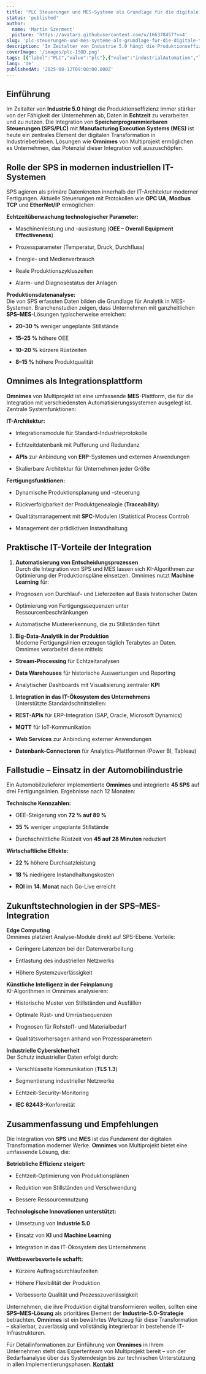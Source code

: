 ```yaml
---
title: 'PLC Steuerungen und MES-Systeme als Grundlage für die digitale Transformation der Industrie'
status: 'published'
author:
  name: 'Martin Szerment'
  picture: 'https://avatars.githubusercontent.com/u/166378457?v=4'
slug: 'plc-steuerungen-und-mes-systeme-als-grundlage-fur-die-digitale-transformation-der-industrie'
description: 'Im Zeitalter von Industrie 5.0 hängt die Produktionseffizienz immer stärker von der Fähigkeit der Unternehmen ab, Daten in Echtzeit zu verarbeiten und zu nutzen. Die Integration von Speicherprogrammierbaren Steuerungen (SPS/PLC) mit Manufacturing Execution Systems (MES) ist heute ein zentrales Element der digitalen Transformation in Industriebetrieben. Lösungen wie Omnimes von Multiprojekt ermöglichen es Unternehmen, das Potenzial dieser Integration voll auszuschöpfen.'
coverImage: '/images/plc-I5OD.png'
tags: [{"label":"PLC","value":"plc"},{"value":"industrialAutomation","label":"Industrial Automation"},{"value":"Industry 5.0","label":"Industry 5.0"}]
lang: 'de'
publishedAt: '2025-08-12T09:00:00.000Z'
---
```


## Einführung

Im Zeitalter von **Industrie 5.0** hängt die Produktionseffizienz immer stärker von der Fähigkeit der Unternehmen ab, Daten in **Echtzeit** zu verarbeiten und zu nutzen. Die Integration von **Speicherprogrammierbaren Steuerungen (SPS/PLC)** mit **Manufacturing Execution Systems (MES)** ist heute ein zentrales Element der digitalen Transformation in Industriebetrieben. Lösungen wie **Omnimes** von Multiprojekt ermöglichen es Unternehmen, das Potenzial dieser Integration voll auszuschöpfen.

## Rolle der SPS in modernen industriellen IT-Systemen

SPS agieren als primäre Datenknoten innerhalb der IT-Architektur moderner Fertigungen. Aktuelle Steuerungen mit Protokollen wie **OPC UA**, **Modbus TCP** und **EtherNet/IP** ermöglichen:

**Echtzeitüberwachung technologischer Parameter:**

- Maschinenleistung und -auslastung (**OEE – Overall Equipment Effectiveness**)

- Prozessparameter (Temperatur, Druck, Durchfluss)

- Energie- und Medienverbrauch

- Reale Produktionszykluszeiten

- Alarm- und Diagnosestatus der Anlagen

**Produktionsdatenanalyse:**\
Die von SPS erfassten Daten bilden die Grundlage für Analytik in MES-Systemen. Branchenstudien zeigen, dass Unternehmen mit ganzheitlichen **SPS–MES**-Lösungen typischerweise erreichen:

- **20–30 %** weniger ungeplante Stillstände

- **15–25 %** höhere OEE

- **10–20 %** kürzere Rüstzeiten

- **8–15 %** höhere Produktqualität

## Omnimes als Integrationsplattform

**Omnimes** von Multiprojekt ist eine umfassende **MES**-Plattform, die für die Integration mit verschiedensten Automatisierungssystemen ausgelegt ist. Zentrale Systemfunktionen:

**IT-Architektur:**

- Integrationsmodule für Standard-Industrieprotokolle

- Echtzeitdatenbank mit Pufferung und Redundanz

- **APIs** zur Anbindung von **ERP**-Systemen und externen Anwendungen

- Skalierbare Architektur für Unternehmen jeder Größe

**Fertigungsfunktionen:**

- Dynamische Produktionsplanung und -steuerung

- Rückverfolgbarkeit der Produktgenealogie (**Traceability**)

- Qualitätsmanagement mit **SPC**-Modulen (Statistical Process Control)

- Management der prädiktiven Instandhaltung

## Praktische IT-Vorteile der Integration

1. **Automatisierung von Entscheidungsprozessen**\
   Durch die Integration von SPS und MES lassen sich KI-Algorithmen zur Optimierung der Produktionspläne einsetzen. Omnimes nutzt **Machine Learning** für:

- Prognosen von Durchlauf- und Lieferzeiten auf Basis historischer Daten

- Optimierung von Fertigungssequenzen unter Ressourcenbeschränkungen

- Automatische Mustererkennung, die zu Stillständen führt

1. **Big-Data-Analytik in der Produktion**\
   Moderne Fertigungslinien erzeugen täglich Terabytes an Daten. Omnimes verarbeitet diese mittels:

- **Stream-Processing** für Echtzeitanalysen

- **Data Warehouses** für historische Auswertungen und Reporting

- Analytischer Dashboards mit Visualisierung zentraler **KPI**

1. **Integration in das IT-Ökosystem des Unternehmens**\
   Unterstützte Standardschnittstellen:

- **REST-APIs** für ERP-Integration (SAP, Oracle, Microsoft Dynamics)

- **MQTT** für IoT-Kommunikation

- **Web Services** zur Anbindung externer Anwendungen

- **Datenbank-Connectoren** für Analytics-Plattformen (Power BI, Tableau)

## Fallstudie – Einsatz in der Automobilindustrie

Ein Automobilzulieferer implementierte **Omnimes** und integrierte **45 SPS** auf drei Fertigungslinien. Ergebnisse nach 12 Monaten:

**Technische Kennzahlen:**

- OEE-Steigerung von **72 % auf 89 %**

- **35 %** weniger ungeplante Stillstände

- Durchschnittliche Rüstzeit von **45 auf 28 Minuten** reduziert

**Wirtschaftliche Effekte:**

- **22 %** höhere Durchsatzleistung

- **18 %** niedrigere Instandhaltungskosten

- **ROI** im **14. Monat** nach Go-Live erreicht

## Zukunftstechnologien in der SPS–MES-Integration

**Edge Computing**\
Omnimes platziert Analyse-Module direkt auf SPS-Ebene. Vorteile:

- Geringere Latenzen bei der Datenverarbeitung

- Entlastung des industriellen Netzwerks

- Höhere Systemzuverlässigkeit

**Künstliche Intelligenz in der Feinplanung**\
KI-Algorithmen in Omnimes analysieren:

- Historische Muster von Stillständen und Ausfällen

- Optimale Rüst- und Umrüstsequenzen

- Prognosen für Rohstoff- und Materialbedarf

- Qualitätsvorhersagen anhand von Prozessparametern

**Industrielle Cybersicherheit**\
Der Schutz industrieller Daten erfolgt durch:

- Verschlüsselte Kommunikation (**TLS 1.3**)

- Segmentierung industrieller Netzwerke

- Echtzeit-Security-Monitoring

- **IEC 62443**-Konformität

## Zusammenfassung und Empfehlungen

Die Integration von **SPS** und **MES** ist das Fundament der digitalen Transformation moderner Werke. **Omnimes** von Multiprojekt bietet eine umfassende Lösung, die:

**Betriebliche Effizienz steigert:**

- Echtzeit-Optimierung von Produktionsplänen

- Reduktion von Stillständen und Verschwendung

- Bessere Ressourcennutzung

**Technologische Innovationen unterstützt:**

- Umsetzung von **Industrie 5.0**

- Einsatz von **KI** und **Machine Learning**

- Integration in das IT-Ökosystem des Unternehmens

**Wettbewerbsvorteile schafft:**

- Kürzere Auftragsdurchlaufzeiten

- Höhere Flexibilität der Produktion

- Verbesserte Qualität und Prozesszuverlässigkeit

Unternehmen, die ihre Produktion digital transformieren wollen, sollten eine **SPS–MES-Lösung** als prioritäres Element der **Industrie-5.0-Strategie** betrachten. **Omnimes** ist ein bewährtes Werkzeug für diese Transformation – skalierbar, zuverlässig und vollständig integrierbar in bestehende IT-Infrastrukturen.

Für Detailinformationen zur Einführung von **Omnimes** in Ihrem Unternehmen steht das Expertenteam von Multiprojekt bereit – von der Bedarfsanalyse über das Systemdesign bis zur technischen Unterstützung in allen Implementierungsphasen. [**Kontakt**](https://www.omnimes.com/de/kontakt)